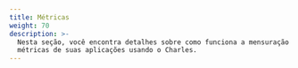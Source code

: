 ```yaml
---
title: Métricas
weight: 70
description: >-
  Nesta seção, você encontra detalhes sobre como funciona a mensuração de
  métricas de suas aplicações usando o Charles.
---
```

